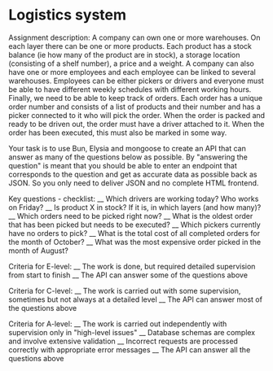 # Logistics system

Assignment description:
A company can own one or more warehouses. On each layer there can be one or more products. Each product has a stock balance (ie how many of the product are in stock), a storage location (consisting of a shelf number), a price and a weight.
A company can also have one or more employees and each employee can be linked to several warehouses. Employees can be either pickers or drivers and everyone must be able to have different weekly schedules with different working hours.
Finally, we need to be able to keep track of orders. Each order has a unique order number and consists of a list of products and their number and has a picker connected to it who will pick the order. When the order is packed and ready to be driven out, the order must have a driver attached to it. When the order has been executed, this must also be marked in some way.

Your task is to use Bun, Elysia and mongoose to create an API that can answer as many of the questions below as possible. By "answering the question" is meant that you should be able to enter an endpoint that corresponds to the question and get as accurate data as possible back as JSON. So you only need to deliver JSON and no complete HTML frontend.

Key questions - checklist:
__ Which drivers are working today? Who works on Friday?
__ Is product X in stock? If it is, in which layers (and how many)?
__ Which orders need to be picked right now?
__ What is the oldest order that has been picked but needs to be executed?
__ Which pickers currently have no orders to pick?
__ What is the total cost of all completed orders for the month of October?
__ What was the most expensive order picked in the month of August?

Criteria for E-level:
__ The work is done, but required detailed supervision from start to finish
__ The API can answer some of the questions above

Criteria for C-level:
__ The work is carried out with some supervision, sometimes but not always at a detailed level
__ The API can answer most of the questions above

Criteria for A-level:
__ The work is carried out independently with supervision only in "high-level issues"
__ Database schemas are complex and involve extensive validation
__ Incorrect requests are processed correctly with appropriate error messages
__ The API can answer all the questions above
